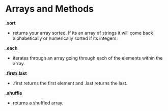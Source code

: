 # Arrays and Methods #

**.sort**
- returns your array sorted. If its an array of strings it will come back
alphabetically or numerically sorted if its integers.

**.each**
- iterates through an array going through each of the elements within the array.

**.first/.last**
- .first returns the first element and .last returns the last.

**.shuffle**
- returns a shuffled array. 

